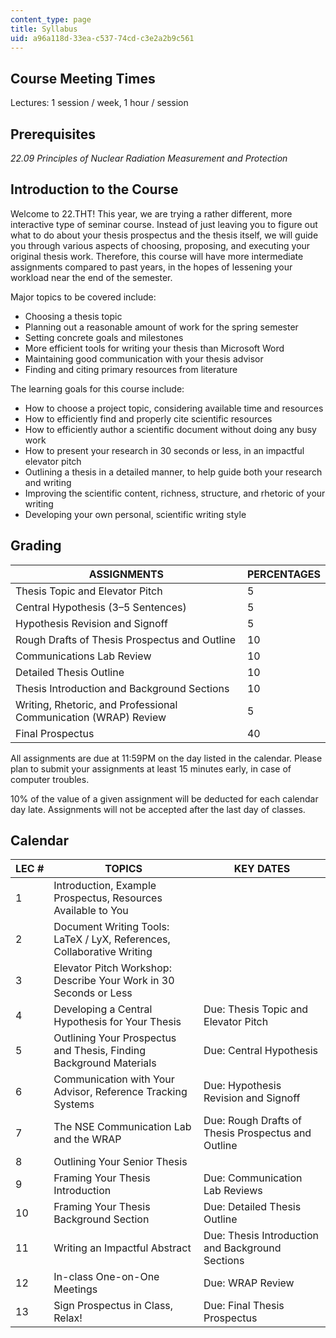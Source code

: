 ```yaml
---
content_type: page
title: Syllabus
uid: a96a118d-33ea-c537-74cd-c3e2a2b9c561
---
```


Course Meeting Times
--------------------

Lectures: 1 session / week, 1 hour / session

Prerequisites
-------------

_22.09 Principles of Nuclear Radiation Measurement and Protection_

Introduction to the Course
--------------------------

Welcome to 22.THT! This year, we are trying a rather different, more interactive type of seminar course. Instead of just leaving you to figure out what to do about your thesis prospectus and the thesis itself, we will guide you through various aspects of choosing, proposing, and executing your original thesis work. Therefore, this course will have more intermediate assignments compared to past years, in the hopes of lessening your workload near the end of the semester.

Major topics to be covered include:

*   Choosing a thesis topic
*   Planning out a reasonable amount of work for the spring semester
*   Setting concrete goals and milestones
*   More efficient tools for writing your thesis than Microsoft Word
*   Maintaining good communication with your thesis advisor
*   Finding and citing primary resources from literature

The learning goals for this course include:

*   How to choose a project topic, considering available time and resources
*   How to efficiently find and properly cite scientific resources
*   How to efficiently author a scientific document without doing any busy work
*   How to present your research in 30 seconds or less, in an impactful elevator pitch
*   Outlining a thesis in a detailed manner, to help guide both your research and writing
*   Improving the scientific content, richness, structure, and rhetoric of your writing
*   Developing your own personal, scientific writing style

Grading
-------

| ASSIGNMENTS | PERCENTAGES |
| --- | --- |
| Thesis Topic and Elevator Pitch | 5 |
| Central Hypothesis (3–5 Sentences) | 5 |
| Hypothesis Revision and Signoff | 5 |
| Rough Drafts of Thesis Prospectus and Outline | 10 |
| Communications Lab Review | 10 |
| Detailed Thesis Outline | 10 |
| Thesis Introduction and Background Sections | 10 |
| Writing, Rhetoric, and Professional Communication (WRAP) Review | 5 |
| Final Prospectus | 40 

All assignments are due at 11:59PM on the day listed in the calendar. Please plan to submit your assignments at least 15 minutes early, in case of computer troubles.

10% of the value of a given assignment will be deducted for each calendar day late. Assignments will not be accepted after the last day of classes.

Calendar
--------

| LEC # | TOPICS | KEY DATES |
| --- | --- | --- |
| 1 | Introduction, Example Prospectus, Resources Available to You | &nbsp; |
| 2 | Document Writing Tools: LaTeX / LyX, References, Collaborative Writing | &nbsp; |
| 3 | Elevator Pitch Workshop: Describe Your Work in 30 Seconds or Less | &nbsp; |
| 4 | Developing a Central Hypothesis for Your Thesis | Due: Thesis Topic and Elevator Pitch |
| 5 | Outlining Your Prospectus and Thesis, Finding Background Materials | Due: Central Hypothesis |
| 6 | Communication with Your Advisor, Reference Tracking Systems | Due: Hypothesis Revision and Signoff |
| 7 | The NSE Communication Lab and the WRAP | Due: Rough Drafts of Thesis Prospectus and Outline |
| 8 | Outlining Your Senior Thesis | &nbsp; |
| 9 | Framing Your Thesis Introduction | Due: Communication Lab Reviews |
| 10 | Framing Your Thesis Background Section | Due: Detailed Thesis Outline |
| 11 | Writing an Impactful Abstract | Due: Thesis Introduction and Background Sections |
| 12 | In-class One-on-One Meetings | Due: WRAP Review |
| 13 | Sign Prospectus in Class, Relax! | Due: Final Thesis Prospectus